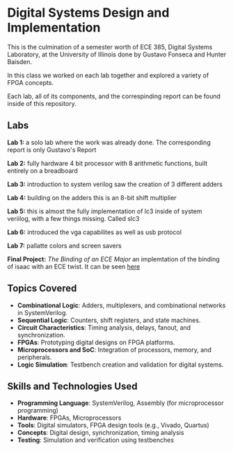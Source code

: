 # Digital Systems Design and Implementation

This is the culmination of a semester worth of ECE 385, Digital Systems Laboratory, at the University of Illinois done by Gustavo Fonseca and Hunter Baisden.

In this class we worked on each lab together and explored a variety of FPGA concepts. 

Each lab, all of its components, and the correspinding report can be found inside of this repository. 

## Labs 

**Lab 1:** a solo lab where the work was already done. The corresponding report is only Gustavo's Report

**Lab 2:** fully hardware 4 bit processor with 8 arithmetic functions, built entirely on a breadboard

**Lab 3:** introduction to system verilog saw the creation of 3 different adders

**Lab 4:** building on the adders this is an 8-bit shift multiplier

**Lab 5:** this is almost the fully implementation of lc3 inside of system veriilog, with a few things missing. Called slc3

**Lab 6:** introduced the vga capabilites as well as usb protocol

**Lab 7:** pallatte colors and screen savers

**Final Project:** *The Binding of an ECE Major* an implemtation of the binding of isaac with an ECE twist. It can be seen [here](https://youtu.be/i_g9_j7QDNE)

## Topics Covered

- **Combinational Logic**: Adders, multiplexers, and combinational networks in SystemVerilog.
- **Sequential Logic**: Counters, shift registers, and state machines.
- **Circuit Characteristics**: Timing analysis, delays, fanout, and synchronization.
- **FPGAs**: Prototyping digital designs on FPGA platforms.
- **Microprocessors and SoC**: Integration of processors, memory, and peripherals.
- **Logic Simulation**: Testbench creation and validation for digital systems.

## Skills and Technologies Used
- **Programming Language**: SystemVerilog, Assembly (for microprocessor programming)
- **Hardware**: FPGAs, Microprocessors
- **Tools**: Digital simulators, FPGA design tools (e.g., Vivado, Quartus)
- **Concepts**: Digital design, synchronization, timing analysis
- **Testing**: Simulation and verification using testbenches

